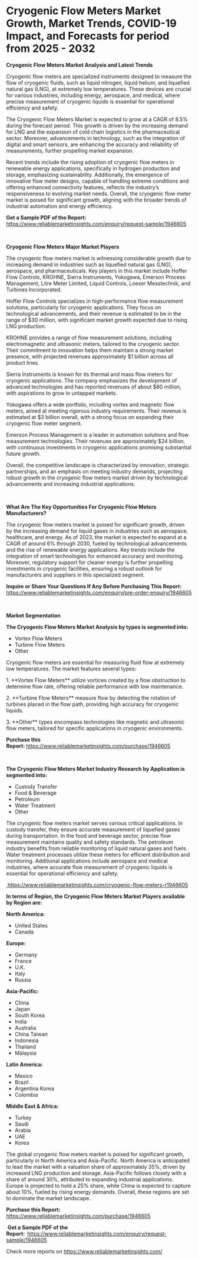<p><h1>Cryogenic Flow Meters Market Growth, Market Trends, COVID-19 Impact, and Forecasts for period from 2025 - 2032</h1></p><p><strong>Cryogenic Flow Meters Market Analysis and Latest Trends</strong></p>
<p><p>Cryogenic flow meters are specialized instruments designed to measure the flow of cryogenic fluids, such as liquid nitrogen, liquid helium, and liquefied natural gas (LNG), at extremely low temperatures. These devices are crucial for various industries, including energy, aerospace, and medical, where precise measurement of cryogenic liquids is essential for operational efficiency and safety.</p><p>The Cryogenic Flow Meters Market is expected to grow at a CAGR of 8.5% during the forecast period. This growth is driven by the increasing demand for LNG and the expansion of cold chain logistics in the pharmaceutical sector. Moreover, advancements in technology, such as the integration of digital and smart sensors, are enhancing the accuracy and reliability of measurements, further propelling market expansion.</p><p>Recent trends include the rising adoption of cryogenic flow meters in renewable energy applications, specifically in hydrogen production and storage, emphasizing sustainability. Additionally, the emergence of innovative flow meter designs, capable of handling extreme conditions and offering enhanced connectivity features, reflects the industry’s responsiveness to evolving market needs. Overall, the cryogenic flow meter market is poised for significant growth, aligning with the broader trends of industrial automation and energy efficiency.</p></p>
<p><strong>Get a Sample PDF of the Report:&nbsp;</strong> <a href="https://www.reliablemarketinsights.com/enquiry/request-sample/1946605?utm_campaign=3064&utm_medium=2&utm_source=Github&utm_content=ia&utm_term=09042025&utm_id=cryogenic-flow-meters">https://www.reliablemarketinsights.com/enquiry/request-sample/1946605</a></p>
<p>&nbsp;</p>
<p><strong>Cryogenic Flow Meters Major Market Players</strong></p>
<p><p>The cryogenic flow meters market is witnessing considerable growth due to increasing demand in industries such as liquefied natural gas (LNG), aerospace, and pharmaceuticals. Key players in this market include Hoffer Flow Controls, KROHNE, Sierra Instruments, Yokogawa, Emerson Process Management, Litre Meter Limited, Liquid Controls, Loeser Messtechnik, and Turbines Incorporated.</p><p>Hoffer Flow Controls specializes in high-performance flow measurement solutions, particularly for cryogenic applications. They focus on technological advancements, and their revenue is estimated to be in the range of $30 million, with significant market growth expected due to rising LNG production.</p><p>KROHNE provides a range of flow measurement solutions, including electromagnetic and ultrasonic meters, tailored to the cryogenic sector. Their commitment to innovation helps them maintain a strong market presence, with projected revenues approximately $1 billion across all product lines. </p><p>Sierra Instruments is known for its thermal and mass flow meters for cryogenic applications. The company emphasizes the development of advanced technologies and has reported revenues of about $80 million, with aspirations to grow in untapped markets.</p><p>Yokogawa offers a wide portfolio, including vortex and magnetic flow meters, aimed at meeting rigorous industry requirements. Their revenue is estimated at $3 billion overall, with a strong focus on expanding their cryogenic flow meter segment.</p><p>Emerson Process Management is a leader in automation solutions and flow measurement technologies. Their revenues are approximately $24 billion, with continuous investments in cryogenic applications promising substantial future growth.</p><p>Overall, the competitive landscape is characterized by innovation, strategic partnerships, and an emphasis on meeting industry demands, projecting robust growth in the cryogenic flow meters market driven by technological advancements and increasing industrial applications.</p></p>
<p>&nbsp;</p>
<p><strong>What Are The Key Opportunities For Cryogenic Flow Meters Manufacturers?</strong></p>
<p><p>The cryogenic flow meters market is poised for significant growth, driven by the increasing demand for liquid gases in industries such as aerospace, healthcare, and energy. As of 2023, the market is expected to expand at a CAGR of around 6% through 2030, fueled by technological advancements and the rise of renewable energy applications. Key trends include the integration of smart technologies for enhanced accuracy and monitoring. Moreover, regulatory support for cleaner energy is further propelling investments in cryogenic facilities, ensuring a robust outlook for manufacturers and suppliers in this specialized segment.</p></p>
<p><strong>Inquire or Share Your Questions If Any Before Purchasing This Report:</strong> <a href="https://www.reliablemarketinsights.com/enquiry/pre-order-enquiry/1946605?utm_campaign=3064&utm_medium=2&utm_source=Github&utm_content=ia&utm_term=09042025&utm_id=cryogenic-flow-meters">https://www.reliablemarketinsights.com/enquiry/pre-order-enquiry/1946605</a></p>
<p>&nbsp;</p>
<p><strong>Market Segmentation</strong></p>
<p><strong>The Cryogenic Flow Meters Market Analysis by types is segmented into:</strong></p>
<p><ul><li>Vortex Flow Meters</li><li>Turbine Flow Meters</li><li>Other</li></ul></p>
<p><p>Cryogenic flow meters are essential for measuring fluid flow at extremely low temperatures. The market features several types: </p><p>1. **Vortex Flow Meters** utilize vortices created by a flow obstruction to determine flow rate, offering reliable performance with low maintenance. </p><p>2. **Turbine Flow Meters** measure flow by detecting the rotation of turbines placed in the flow path, providing high accuracy for cryogenic liquids. </p><p>3. **Other** types encompass technologies like magnetic and ultrasonic flow meters, tailored for specific applications in cryogenic environments.</p></p>
<p><strong>Purchase this Report:&nbsp;</strong><a href="https://www.reliablemarketinsights.com/purchase/1946605?utm_campaign=3064&utm_medium=2&utm_source=Github&utm_content=ia&utm_term=09042025&utm_id=cryogenic-flow-meters">https://www.reliablemarketinsights.com/purchase/1946605</a></p>
<p>&nbsp;</p>
<p><strong>The Cryogenic Flow Meters Market Industry Research by Application is segmented into:</strong></p>
<p><ul><li>Custody Transfer</li><li>Food & Beverage</li><li>Petroleum</li><li>Water Treatment</li><li>Other</li></ul></p>
<p><p>The cryogenic flow meters market serves various critical applications. In custody transfer, they ensure accurate measurement of liquefied gases during transportation. In the food and beverage sector, precise flow measurement maintains quality and safety standards. The petroleum industry benefits from reliable monitoring of liquid natural gases and fuels. Water treatment processes utilize these meters for efficient distribution and monitoring. Additional applications include aerospace and medical industries, where accurate flow measurement of cryogenic liquids is essential for operational efficiency and safety.</p></p>
<p><a href="https://www.reliablemarketinsights.com/cryogenic-flow-meters-r1946605?utm_campaign=3064&utm_medium=2&utm_source=Github&utm_content=ia&utm_term=09042025&utm_id=cryogenic-flow-meters">&nbsp;https://www.reliablemarketinsights.com/cryogenic-flow-meters-r1946605</a></p>
<p><strong>In terms of Region, the Cryogenic Flow Meters Market Players available by Region are:</strong></p>
<p>
    <p> <strong> North America: </strong>
        <ul>
            <li>United States</li>
            <li>Canada</li>
        </ul>
        </p> 
    <p> <strong> Europe: </strong>
        <ul>
            <li>Germany</li>
            <li>France</li>
            <li>U.K.</li>
            <li>Italy</li>
            <li>Russia</li>
        </ul>
        </p> 
    <p> <strong> Asia-Pacific: </strong>
        <ul>
            <li>China</li>
            <li>Japan</li>
            <li>South Korea</li>
            <li>India</li>
            <li>Australia</li>
            <li>China Taiwan</li>
            <li>Indonesia</li>
            <li>Thailand</li>
            <li>Malaysia</li>
        </ul>
        </p> 
    <p> <strong> Latin America: </strong>
        <ul>
            <li>Mexico</li>
            <li>Brazil</li>
            <li>Argentina Korea</li>
            <li>Colombia</li>
        </ul>
        </p> 
    <p> <strong> Middle East & Africa: </strong>
        <ul>
            <li>Turkey</li>
            <li>Saudi</li>
            <li>Arabia</li>
            <li>UAE</li>
            <li>Korea</li>
        </ul>
    </p>
    </p>
<p><p>The global cryogenic flow meters market is poised for significant growth, particularly in North America and Asia-Pacific. North America is anticipated to lead the market with a valuation share of approximately 35%, driven by increased LNG production and storage. Asia-Pacific follows closely with a share of around 30%, attributed to expanding industrial applications. Europe is projected to hold a 25% share, while China is expected to capture about 10%, fueled by rising energy demands. Overall, these regions are set to dominate the market landscape.</p></p>
<p><strong>Purchase this Report: </strong><a href="https://www.reliablemarketinsights.com/purchase/1946605?utm_campaign=3064&utm_medium=2&utm_source=Github&utm_content=ia&utm_term=09042025&utm_id=cryogenic-flow-meters">https://www.reliablemarketinsights.com/purchase/1946605</a></p>
<p>&nbsp;<strong>Get a Sample PDF of the Report:&nbsp;&nbsp;</strong><a href="https://www.reliablemarketinsights.com/enquiry/request-sample/1946605?utm_campaign=3064&utm_medium=2&utm_source=Github&utm_content=ia&utm_term=09042025&utm_id=cryogenic-flow-meters">https://www.reliablemarketinsights.com/enquiry/request-sample/1946605</a></p>
<p><strong></strong></p>
<p>Check more reports on <a href="https://www.reliablemarketinsights.com/?utm_campaign=3064&utm_medium=2&utm_source=Github&utm_content=ia&utm_term=09042025&utm_id=cryogenic-flow-meters">https://www.reliablemarketinsights.com/</a></p>